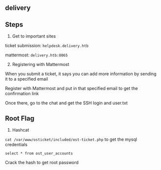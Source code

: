 delivery
---

## Steps

1. Get to important sites

ticket submission: `helpdesk.delivery.htb`

mattermost: `delivery.htb:8065`

2. Registering with Mattermost

When you submit a ticket, it says you can add more information by sending it to a specified email

Register with Mattermost and put in that specified email to get the confirmation link

Once there, go to the chat and get the SSH login and user.txt

## Root Flag

1. Hashcat

`cat /var/www/osticket/included/ost-ticket.php` to get the mysql credentials

`select * from ost_user_accounts`

Crack the hash to get root password



